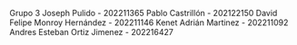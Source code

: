 Grupo 3
Joseph Pulido - 202211365
Pablo Castrillón - 202122150
David Felipe Monroy Hernández - 202211146
Kenet Adrián Martinez - 202211092
Andres Esteban Ortiz Jimenez - 202216427
